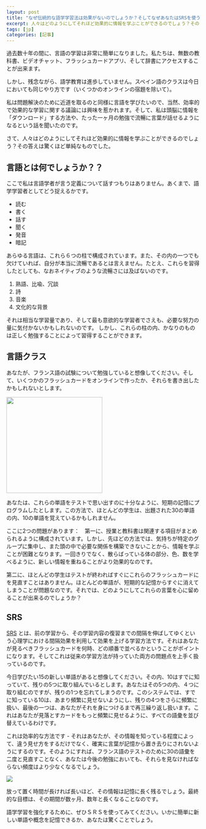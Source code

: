 ```yaml
---
layout: post
title: "なぜ伝統的な語学学習法は効果がないのでしょうか？そしてなぜあなたはSRSを使うべきなのでしょうか？"
excerpt: 人々はどのようにしてそれほど効果的に情報を学ぶことができるのでしょう？その答えは驚くほど単純なものでした。
tags: [jp]
categories: [記事]
---
```


過去数十年の間に、言語の学習は非常に簡単になりました。私たちは、無数の教科書、ビデオチャット、フラッシュカードアプリ、そして辞書にアクセスすることが出来ます。

しかし、残念ながら、語学教育は進歩していません。スペイン語のクラスは今日においても同じやり方です（いくつかのオンラインの宿題を除いて）。

私は問題解決のために近道を取るのと同様に言語を学びたいので、当然、効率的で効果的な学習に関する議論には興味を惹かれます。そして、私は頭脳に情報を「ダウンロード」する方法や、たった一ヶ月の勉強で流暢に言葉が話せるようになるという話を聞いたのです。

さて、人々はどのようにしてそれほど効果的に情報を学ぶことができるのでしょう？その答えは驚くほど単純なものでした。

## 言語とは何でしょうか？？
ここで私は言語学者が言う定義について話すつもりはありません。あくまで、語学学習者としてどう捉えるかです。

* 読む
* 書く
* 話す
* 聞く
* 発音
* 暗記

あらゆる言語は、これら６つの柱で構成されています。また、その内の一つでも欠けていれば、自分が本当に流暢であるとは言えません。たとえ、これらを習得したとしても、なおネイティブのような流暢さには及ばないのです。

1. 熟語、比喩、冗談
2. 詩
3. 音楽
4. 文化的な背景

それは相当な学習量であり、そして最も意欲的な学習者でさえも、必要な努力の量に気付かないかもしれないのです。 しかし、これらの柱の内、かなりのものは正しく勉強することによって習得することができます。

## 言語クラス
あなたが、フランス語の試験について勉強していると想像してください。そして、いくつかのフラッシュカードをオンラインで作ったか、それらを書き出したかもしれないとします。

 <img src="https://i.imgur.com/2GoPaV8.png" width="250">

あなたは、これらの単語をテストで思い出すのに十分なように、短期の記憶にプログラムしたとします。この方法で、ほとんどの学生は、出題された30の単語の内、10の単語を覚えているかもしれません。

ここに2つの問題があります：　第一に、授業と教科書は関連する項目がまとめられるように構成されています。しかし、先ほどの方法では、気持ちが特定のグループに集中し、また頭の中で必要な関係を構築できないことから、情報を学ぶことが困難となります。一回きりでなく、散らばっている体の部分、色、数を学べるように、新しい情報を重ねることがより効果的なのです。

第二に、ほとんどの学生はテストが終わればすぐにこれらのフラッシュカードにを見直すことはありません。ほとんどの単語が、短期的な記憶からすぐに消えてしまうことが問題なのです。それでは、どのようにしてこれらの言葉を心に留めることが出来るのでしょうか？



## SRS

[SRS](https://ja.wikipedia.org/wiki/%E9%96%93%E9%9A%94%E5%8F%8D%E5%BE%A9) とは、前の学習から、その学習内容の復習までの間隔を伸ばしてゆくという心理学における間隔効果を利用して効果を上げる学習方法です。それはあなたが見るべきフラッシュカードを何時、どの順番で並べるかということがポイントになります。そしてこれは従来の学習方法が持っていた両方の問題点を上手く扱っているのです。

今日学びたい15の新しい単語があると想像してください。その内、10はすでに知っていて、残りの5つに取り組んでいるとします。あなたはその5つの内、４つに取り組むのですが、残りの1つを忘れてしまうのです。このシステムでは、すでに知っている10は、あまり頻繁に見せないようにし、残りの4つをさらに頻繁に扱い、最後の一つは、あなたがそれを身につけるまで再三繰り返し扱います。これはあなたが見落とすカードをもっと頻繁に見せるように、すべての語彙を並び替えているわけです。


これは効率的な方法です - それはあなたが、その情報を知っている程度によって、違う見せ方をするだけでなく、確実に言葉が記憶から置き去りにされないようにするのです。そのようにすれば、フランス語のテストのために30の語彙を二度と見直すことなく、あなたは今後の勉強においても、それらを見なければならない頻度はより少なくなるでしょう。

![](https://knsmr.github.io/reijiro/images/chart.png)

放って置く時間が長ければ長いほど、その情報は記憶に長く残るでしょう。最終的な目標は、その期間が数ヶ月、数年と長くなることなのです。

語学学習を強化するために、ぜひＳＲＳを使ってみてください。いかに簡単に新しい単語や概念を記憶できるか、あなたは驚くことでしょう。